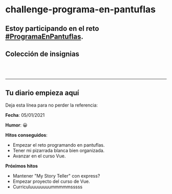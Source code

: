 # challenge-programa-en-pantuflas

Estoy participando en el reto [#ProgramaEnPantuflas](https://github.com/delineas/reto-programa-en-pantuflas).
---
## **Colección de insignias**

<br></br>


---

## **Tu diario empieza aquí**

Deja esta línea para no perder la referencia:


**Fecha**: 05/01/2021

**Humor**: 😀

**Hitos conseguidos**:

*   Empezar el reto programando en pantuflas.
*   Tener mi pizarrada blanca bien organizada.
*   Avanzar en el curso Vue.

**Próximos hitos**

*   Mantener "My Story Teller" con express?
*   Empezar proyecto del curso de Vue.
*   Curriculuuuuuuuummmmmsssss


